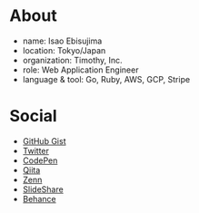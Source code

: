 # About

* name: Isao Ebisujima
* location: Tokyo/Japan
* organization: Timothy, Inc.
* role: Web Application Engineer
* language & tool: Go, Ruby, AWS, GCP, Stripe

# Social

* [GitHub Gist](https://gist.github.com/isao0214)
* [Twitter](https://twitter.com/isao_e_dev)
* [CodePen](https://codepen.io/isao_e)
* [Qiita](https://qiita.com/isao_e_dev)
* [Zenn](https://zenn.dev/isao_e_dev)
* [SlideShare](https://www.slideshare.net/ssuserc06981)
* [Behance](https://www.behance.net/isao02142718)
